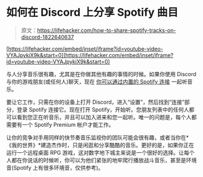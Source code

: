 # 如何在 Discord 上分享 Spotify 曲目

> 原文：<https://lifehacker.com/how-to-share-spotify-tracks-on-discord-1822640637>

 [https://lifehacker.com/embed/inset/iframe?id=youtube-video-VYAJpykiX9k&start=0](https://lifehacker.com/embed/inset/iframe?id=youtube-video-VYAJpykiX9k&start=0) 

与人分享音乐很有趣，尤其是在你做其他有趣的事情的时候。如果你使用 Discord 与你的游戏朋友(或任何人)聊天，现在 [你可以通过内置的 Spotify 连接](https://news.spotify.com/us/2018/02/01/spotify-discord/) 一起听音乐。



要让它工作，只需在你的设备上打开 Discord，进入“设置”，然后找到“连接”部分，登录 Spotify 连接它。现在打开 Spotify，开始听。您朋友列表中的任何人都可以看到您正在听音乐，并且可以加入进来和您一起听。唯一的问题是，每个人都需要有一个 Spotify Premium 帐户才能工作。

让你的竞争对手用同样的快节奏音乐监视你的团队可能会很有趣，或者当你在*《我的世界》*建造杰作时，只是闲逛和分享酷酷的音乐。更好的是，如果你正在运行一个远程桌面 RPG 游戏，这对数字地下城主来说是一个很好的选择。让每个人都在你说话的时候听，你可以为他们紧张的地牢爬行播放战斗音乐，甚至是环境音(Spotify 上有很多环境音，仅供参考)。